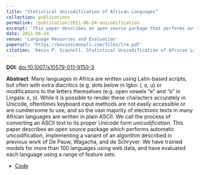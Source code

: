 ```yaml
---
title: "Statistical Unicodification of African Languages"
collection: publications
permalink: /publication/2011-06-24-unicodification
excerpt: 'This paper describes an open source package that performs automatic unicodification, implementing a variant of an algorithm described in previous work of De Pauw, Wagacha, and de Schryver.'
date: 2011-06-24
venue: 'Language Resources and Evaluation'
paperurl: 'https://kevinscannell.com/files/lre.pdf'
citation: 'Kevin P. Scannell. Statistical Unicodification of African Languages. <i>Language Resources and Evaluation</i>, 45(3):375–386, 2011.'
---
```


**DOI**: [doi:10.1007/s10579-011-9150-3](https://dx.doi.org/10.1007/s10579-011-9150-3)

**Abstract**: Many languages in Africa are written using Latin-based scripts, but often with extra diacritics (e.g. dots below in Igbo: ị, ọ, ụ) or modifications to the letters themselves (e.g. open vowels “e” and “o” in Lingala: ɛ, ɔ). While it is possible to render these characters accurately in Unicode, oftentimes keyboard input methods are not easily accessible or are cumbersome to use, and so the vast majority of electronic texts in many African languages are written in plain ASCII. We call the process of converting an ASCII text to its proper Unicode form *unicodification*. This paper describes an open source package which performs automatic unicodification, implementing a variant of an algorithm described in previous work of De Pauw, Wagacha, and de Schryver. We have trained models for more than 100 languages using web data, and have evaluated each language using a range of feature sets.

* [Code](/software/2009-03-21-software)
